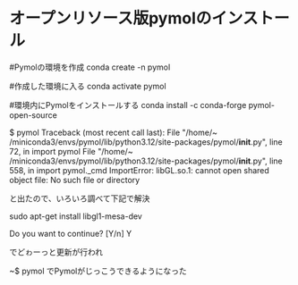 # オープンリソース版pymolのインストール

#Pymolの環境を作成
conda create -n pymol　

#作成した環境に入る
conda activate pymol

#環境内にPymolをインストールする
conda install -c conda-forge pymol-open-source


$ pymol
Traceback (most recent call last):
  File "/home/~ /miniconda3/envs/pymol/lib/python3.12/site-packages/pymol/__init__.py", line 72, in <module>
    import pymol
  File "/home/~ /miniconda3/envs/pymol/lib/python3.12/site-packages/pymol/__init__.py", line 558, in <module>
    import pymol._cmd
ImportError: libGL.so.1: cannot open shared object file: No such file or directory

と出たので、いろいろ調べて下記で解決

 sudo apt-get install libgl1-mesa-dev

 Do you want to continue? [Y/n] Y

 でどゎーっと更新が行われ

 ~$ pymol
 でPymolがじっこうできるようになった
 
